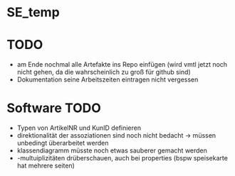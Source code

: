 # SE_temp

# TODO
- am Ende nochmal alle Artefakte ins Repo einfügen (wird vmtl jetzt noch nicht  gehen, da die wahrscheinlich zu groß für github sind)
- Dokumentation seine Arbeitszeiten eintragen nicht vergessen

# Software TODO
- Typen von ArtikelNR und KunID definieren
- direktionalität der assoziationen sind noch nicht bedacht -> müssen unbedingt überarbeitet werden
- klassendiagramm müsste noch etwas sauberer gemacht werden
- -multuiplizitäten drüberschauen, auch bei  properties (bspw speisekarte hat mehrere seiten)
